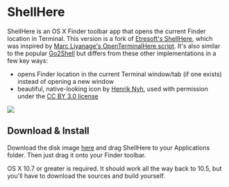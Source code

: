 # ShellHere

ShellHere is an OS X Finder toolbar app that opens the current Finder location in Terminal. This version is a fork of [Etresoft's ShellHere](http://www.etresoft.org/shellhere.html), which was inspired by [Marc Liyanage's OpenTerminalHere script](http://www.entropy.ch/software/applescript/). It's also similar to the popular [Go2Shell](https://itunes.apple.com/us/app/go2shell/id445770608?mt=12) but differs from these other implementations in a few key ways:

* opens Finder location in the current Terminal window/tab (if one exists) instead of opening a new window
* beautiful, native-looking icon by [Henrik Nyh](http://henrik.nyh.se/octopress/2007/10/open-terminal-here-and-glob-select-in-leopard-finder/), used with permission under the [CC BY 3.0 license](http://creativecommons.org/licenses/by/3.0/)

![](https://raw.github.com/lhagan/ShellHere/master/shellhere-screenshot.jpg)

## Download & Install

Download the disk image [here](https://github.com/downloads/lhagan/ShellHere/ShellHere.dmg) and drag ShellHere to your Applications folder. Then just drag it onto your Finder toolbar.

OS X 10.7 or greater is required. It should work all the way back to 10.5, but you'll have to download the sources and build yourself.
